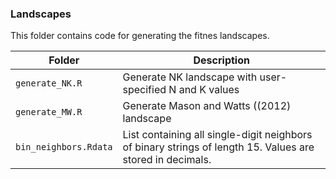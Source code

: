 ### Landscapes

This folder contains code for generating the fitnes landscapes.

Folder | Description
--- | -----
`generate_NK.R` | Generate NK landscape with user-specified N and K values
`generate_MW.R` | Generate Mason and Watts ((2012) landscape
`bin_neighbors.Rdata` | List containing all single-digit neighbors of binary strings of length 15. Values are stored in decimals.
